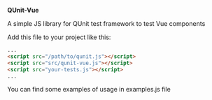 **QUnit-Vue**

A simple JS library for QUnit test framework to test Vue components

Add this file to your project like this: 
```html
...
<script src="/path/to/qunit.js"></script>
<script src="src/qunit-vue.js"></script>
<script src="your-tests.js"></script>
...
```

You can find some examples of usage in examples.js file
